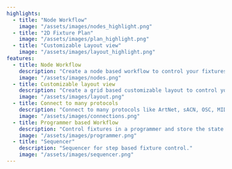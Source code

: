 ```yaml
---
highlights:
  - title: "Node Workflow"
    image: "/assets/images/nodes_highlight.png"
  - title: "2D Fixture Plan"
    image: "/assets/images/plan_highlight.png"
  - title: "Customizable Layout view"
    image: "/assets/images/layout_highlight.png"
features:
  - title: Node Workflow
    description: "Create a node based workflow to control your fixtures."
    image: "/assets/images/nodes.png"
  - title: Customizable layout view
    description: "Create a grid based customizable layout to control your fixtures and sequences."
    image: "/assets/images/layout.png"
  - title: Connect to many protocols
    description: "Connect to many protocols like ArtNet, sACN, OSC, MIDI, MQTT and more."
    image: "/assets/images/connections.png"
  - title: Programmer based Workflow
    description: "Control fixtures in a programmer and store the state in sequences, presets and groups."
    image: "/assets/images/programmer.png"
  - title: "Sequencer"
    description: "Sequencer for step based fixture control."
    image: "/assets/images/sequencer.png"
---
```

